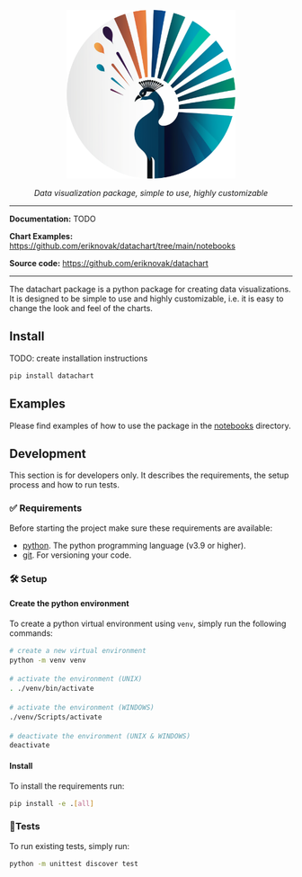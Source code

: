 <p align="center">
  <img src="./docs/assets/imgs/logo.png" alt="datachart" height="300">
</p>

<p align="center">
<i>Data visualization package, simple to use, highly customizable</i>
<p>


---

**Documentation:** TODO

**Chart Examples:** https://github.com/eriknovak/datachart/tree/main/notebooks

**Source code:** https://github.com/eriknovak/datachart

---

The datachart package is a python package for creating data visualizations. It is designed to be simple to use and highly customizable, i.e. it is easy to change the look and feel of the charts.

## Install

TODO: create installation instructions

```bash
pip install datachart
```

## Examples

Please find examples of how to use the package in the [notebooks](./notebooks) directory.


## Development

This section is for developers only. It describes the requirements, the setup process and how to run tests.

### ✅ Requirements
Before starting the project make sure these requirements are available:
- [python][python]. The python programming language (v3.9 or higher).
- [git][git]. For versioning your code.


### 🛠️ Setup

#### Create the python environment

To create a python virtual environment using `venv`, simply run the following
commands:

```bash
# create a new virtual environment
python -m venv venv

# activate the environment (UNIX)
. ./venv/bin/activate

# activate the environment (WINDOWS)
./venv/Scripts/activate

# deactivate the environment (UNIX & WINDOWS)
deactivate
```

#### Install

To install the requirements run:

```bash
pip install -e .[all]
```

### 🧪Tests

To run existing tests, simply run:

```bash
python -m unittest discover test
```


[python]: https://www.python.org/
[git]: https://git-scm.com/